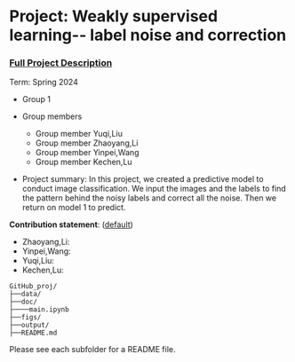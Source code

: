 # Project: Weakly supervised learning-- label noise and correction


### [Full Project Description](doc/project3_desc.md)

Term: Spring 2024

+ Group 1
+ Group members
	+ Group member Yuqi,Liu
	+ Group member Zhaoyang,Li
	+ Group member Yinpei,Wang
	+ Group member Kechen,Lu

+ Project summary: In this project, we created a predictive model to conduct image classification. We input the images and the labels to find the pattern behind the noisy labels and correct all the noise. Then we return on model 1 to predict.
	

**Contribution statement**: ([default](figs/a_note_on_contributions.md))   
+ Zhaoyang,Li:
+ Yinpei,Wang:
+ Yuqi,Liu:
+ Kechen,Lu:


```
GitHub_proj/
├──data/
├──doc/
├────main.ipynb
├──figs/
├──output/
├──README.md
```
Please see each subfolder for a README file.
